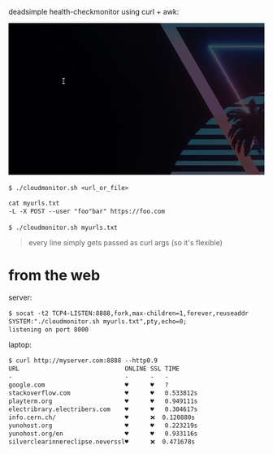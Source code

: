 deadsimple health-checkmonitor using curl + awk:

![](demo.gif)

```shell
$ ./cloudmonitor.sh <url_or_file>
```

```shell
cat myurls.txt
-L -X POST --user "foo"bar" https://foo.com

$ ./cloudmonitor.sh myurls.txt
```

> every line simply gets passed as curl args (so it's flexible)

# from the web

server:
```
$ socat -t2 TCP4-LISTEN:8888,fork,max-children=1,forever,reuseaddr SYSTEM:"./cloudmonitor.sh myurls.txt",pty,echo=0;
listening on port 8000
```

laptop:
```
$ curl http://myserver.com:8888 --http0.9
URL                             ONLINE SSL TIME
-                               -      -   -
google.com                      ♥      ♥   ?
stackoverflow.com               ♥      ♥   0.533812s
playterm.org                    ♥      ♥   0.949111s
electribrary.electribers.com    ♥      ♥   0.304617s
info.cern.ch/                   ♥      ❌  0.120880s
yunohost.org                    ♥      ♥   0.223219s
yunohost.org/en                 ♥      ♥   0.933116s
silverclearinnereclipse.neverssl♥      ❌  0.471678s
```
